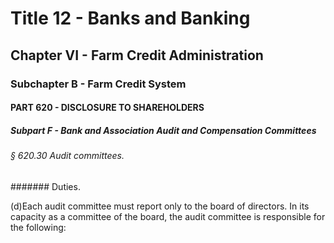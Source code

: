 
# Title 12 - Banks and Banking
## Chapter VI - Farm Credit Administration
### Subchapter B - Farm Credit System
#### PART 620 - DISCLOSURE TO SHAREHOLDERS
##### Subpart F - Bank and Association Audit and Compensation Committees
###### § 620.30 Audit committees.
####### Duties.

(d)Each audit committee must report only to the board of directors. In its capacity as a committee of the board, the audit committee is responsible for the following:

